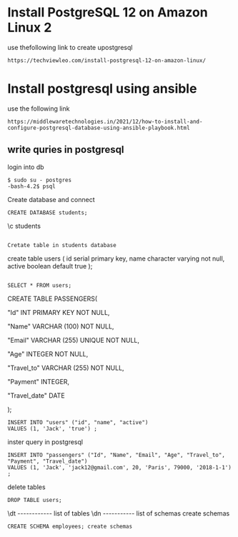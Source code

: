 # Install PostgreSQL 12 on Amazon Linux 2
use thefollowing link to create upostgresql
```
https://techviewleo.com/install-postgresql-12-on-amazon-linux/
```

# Install postgresql using ansible
use the following link
```
https://middlewaretechnologies.in/2021/12/how-to-install-and-configure-postgresql-database-using-ansible-playbook.html
```
## write quries in postgresql
login into db
```
$ sudo su - postgres 
-bash-4.2$ psql 
```
Create database and connect
```
CREATE DATABASE students;
```
\c students 
```

Cretate table in students database
```
create table users (
  id serial primary key,
  name character varying not null,
  active boolean default true
);
```

SELECT * FROM users;
```

CREATE TABLE PASSENGERS(

"Id" INT PRIMARY KEY NOT NULL,

"Name" VARCHAR (100) NOT NULL,

"Email" VARCHAR (255) UNIQUE NOT NULL,

"Age" INTEGER NOT NULL,

"Travel_to" VARCHAR (255) NOT NULL,

"Payment" INTEGER,

"Travel_date" DATE

);
```
INSERT INTO "users" ("id", "name", "active")
VALUES (1, 'Jack', 'true') ;
```
inster query in postgresql
```
INSERT INTO "passengers" ("Id", "Name", "Email", "Age", "Travel_to", "Payment", "Travel_date")
VALUES (1, 'Jack', 'jack12@gmail.com', 20, 'Paris', 79000, '2018-1-1') ;
```
delete tables
```
DROP TABLE users; 
```
\dt ------------ list of tables
\dn ----------- list of schemas
create schemas
```
CREATE SCHEMA employees; create schemas
